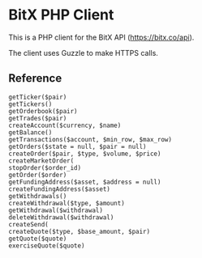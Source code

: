 BitX PHP Client
===

This is a PHP client for the BitX API (https://bitx.co/api).

The client uses Guzzle to make HTTPS calls.

Reference
---


    getTicker($pair)
    getTickers()
    getOrderbook($pair)
    getTrades($pair)
    createAccount($currency, $name)
    getBalance()
    getTransactions($account, $min_row, $max_row)
    getOrders($state = null, $pair = null)
    createOrder($pair, $type, $volume, $price)
    createMarketOrder(
    stopOrder($order_id)
    getOrder($order)
    getFundingAddress($asset, $address = null)
    createFundingAddress($asset)
    getWithdrawals()
    createWithdrawal($type, $amount)
    getWithdrawal($withdrawal)
    deleteWithdrawal($withdrawal)
    createSend(
    createQuote($type, $base_amount, $pair)
    getQuote($quote)
    exerciseQuote($quote)
